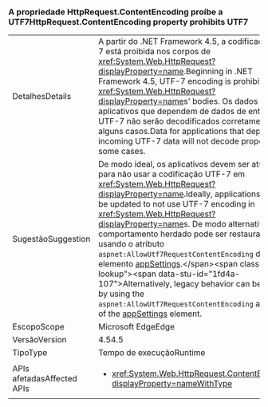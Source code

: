 ### <a name="httprequestcontentencoding-property-prohibits-utf7"></a><span data-ttu-id="1fd4a-101">A propriedade HttpRequest.ContentEncoding proíbe a UTF7</span><span class="sxs-lookup"><span data-stu-id="1fd4a-101">HttpRequest.ContentEncoding property prohibits UTF7</span></span>

|   |   |
|---|---|
|<span data-ttu-id="1fd4a-102">Detalhes</span><span class="sxs-lookup"><span data-stu-id="1fd4a-102">Details</span></span>|<span data-ttu-id="1fd4a-103">A partir do .NET Framework 4.5, a codificação UTF-7 está proibida nos corpos de <xref:System.Web.HttpRequest?displayProperty=name>.</span><span class="sxs-lookup"><span data-stu-id="1fd4a-103">Beginning in .NET Framework 4.5, UTF-7 encoding is prohibited in <xref:System.Web.HttpRequest?displayProperty=name>s' bodies.</span></span> <span data-ttu-id="1fd4a-104">Os dados para aplicativos que dependem de dados de entrada UTF-7 não serão decodificados corretamente em alguns casos.</span><span class="sxs-lookup"><span data-stu-id="1fd4a-104">Data for applications that depend on incoming UTF-7 data will not decode properly in some cases.</span></span>|
|<span data-ttu-id="1fd4a-105">Sugestão</span><span class="sxs-lookup"><span data-stu-id="1fd4a-105">Suggestion</span></span>|<span data-ttu-id="1fd4a-106">De modo ideal, os aplicativos devem ser atualizados para não usar a codificação UTF-7 em <xref:System.Web.HttpRequest?displayProperty=name>.</span><span class="sxs-lookup"><span data-stu-id="1fd4a-106">Ideally, applications should be updated to not use UTF-7 encoding in <xref:System.Web.HttpRequest?displayProperty=name>s.</span></span> <span data-ttu-id="1fd4a-107">De modo alternativo, o comportamento herdado pode ser restaurado usando o atributo <code>aspnet:AllowUtf7RequestContentEncoding</code> do elemento [appSettings](https://msdn.microsoft.com/library/hh975440(v=vs.110).aspx).</span><span class="sxs-lookup"><span data-stu-id="1fd4a-107">Alternatively, legacy behavior can be restored by using the <code>aspnet:AllowUtf7RequestContentEncoding</code> attribute of the [appSettings](https://msdn.microsoft.com/library/hh975440(v=vs.110).aspx) element.</span></span>|
|<span data-ttu-id="1fd4a-108">Escopo</span><span class="sxs-lookup"><span data-stu-id="1fd4a-108">Scope</span></span>|<span data-ttu-id="1fd4a-109">Microsoft Edge</span><span class="sxs-lookup"><span data-stu-id="1fd4a-109">Edge</span></span>|
|<span data-ttu-id="1fd4a-110">Versão</span><span class="sxs-lookup"><span data-stu-id="1fd4a-110">Version</span></span>|<span data-ttu-id="1fd4a-111">4.5</span><span class="sxs-lookup"><span data-stu-id="1fd4a-111">4.5</span></span>|
|<span data-ttu-id="1fd4a-112">Tipo</span><span class="sxs-lookup"><span data-stu-id="1fd4a-112">Type</span></span>|<span data-ttu-id="1fd4a-113">Tempo de execução</span><span class="sxs-lookup"><span data-stu-id="1fd4a-113">Runtime</span></span>|
|<span data-ttu-id="1fd4a-114">APIs afetadas</span><span class="sxs-lookup"><span data-stu-id="1fd4a-114">Affected APIs</span></span>|<ul><li><xref:System.Web.HttpRequest.ContentEncoding?displayProperty=nameWithType></li></ul>|

